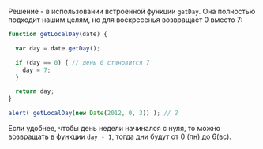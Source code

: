 Решение - в использовании встроенной функции `getDay`. Она полностью подходит нашим целям, но для воскресенья возвращает 0 вместо 7:

```js run
function getLocalDay(date) {

  var day = date.getDay();

  if (day == 0) { // день 0 становится 7
    day = 7;
  }

  return day;
}

alert( getLocalDay(new Date(2012, 0, 3)) ); // 2
```

Если удобнее, чтобы день недели начинался с нуля, то можно возвращать в функции `day - 1`, тогда дни будут от 0 (пн) до 6(вс).